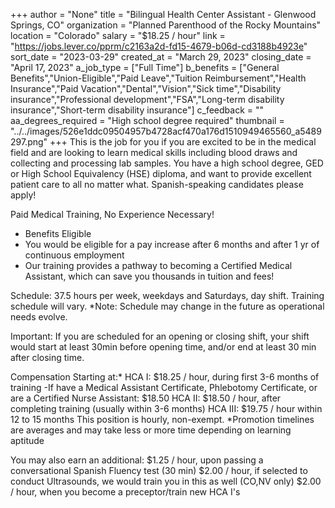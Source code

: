 +++
author = "None"
title = "Bilingual Health Center Assistant - Glenwood Springs, CO"
organization = "Planned Parenthood of the Rocky Mountains"
location = "Colorado"
salary = "$18.25 / hour"
link = "https://jobs.lever.co/pprm/c2163a2d-fd15-4679-b06d-cd3188b4923e"
sort_date = "2023-03-29"
created_at = "March 29, 2023"
closing_date = "April 17, 2023"
a_job_type = ["Full Time"]
b_benefits = ["General Benefits","Union-Eligible","Paid Leave","Tuition Reimbursement","Health Insurance","Paid Vacation","Dental","Vision","Sick time","Disability insurance","Professional development","FSA","Long-term disability insurance","Short-term disability insurance"]
c_feedback = ""
aa_degrees_required = "High school degree required"
thumbnail = "../../images/526e1ddc09504957b4728acf470a176d1510949465560_a5489297.png"
+++
This is the job for you if you are excited to be in the medical field and are looking to learn medical skills including blood draws and collecting and processing lab samples. You have a high school degree, GED or High School Equivalency (HSE) diploma, and want to provide excellent patient care to all no matter what. 
Spanish-speaking candidates please apply!

Paid Medical Training, No Experience Necessary!
- Benefits Eligible
- You would be eligible for a pay increase after 6 months and after 1 yr of continuous employment
- Our training provides a pathway to becoming a Certified Medical Assistant, which can save you thousands in tuition and fees!

Schedule: 37.5 hours per week, weekdays and Saturdays, day shift. Training schedule will vary.
*Note: Schedule may change in the future as operational needs evolve.

Important: If you are scheduled for an opening or closing shift, your shift would start at least 30min before opening time, and/or end at least 30 min after closing time. 

Compensation Starting at:*
HCA I: $18.25 / hour, during first 3-6 months of training
-If have a Medical Assistant Certificate, Phlebotomy Certificate, or are a Certified Nurse Assistant: $18.50
HCA II: $18.50 / hour, after completing training (usually within 3-6 months)
HCA III: $19.75 / hour within 12 to 15 months
This position is hourly, non-exempt.
*Promotion timelines are averages and may take less or more time depending on learning aptitude

You may also earn an additional:
$1.25 / hour, upon passing a conversational Spanish Fluency test (30 min)
$2.00 / hour, if selected to conduct Ultrasounds, we would train you in this as well (CO,NV only)
$2.00 / hour, when you become a preceptor/train new HCA I's